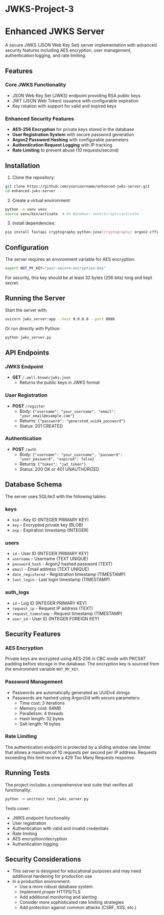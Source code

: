 # JWKS-Project-3
# Enhanced JWKS Server

A secure JWKS (JSON Web Key Set) server implementation with advanced security features including AES encryption, user management, authentication logging, and rate limiting.

## Features

### Core JWKS Functionality
- JSON Web Key Set (JWKS) endpoint providing RSA public keys
- JWT (JSON Web Token) issuance with configurable expiration
- Key rotation with support for valid and expired keys

### Enhanced Security Features
- **AES-256 Encryption** for private keys stored in the database
- **User Registration System** with secure password generation
- **Argon2 Password Hashing** with configurable parameters
- **Authentication Request Logging** with IP tracking
- **Rate Limiting** to prevent abuse (10 requests/second)

## Installation

1. Clone the repository:

```bash
git clone https://github.com/yourusername/enhanced-jwks-server.git
cd enhanced-jwks-server
```

2. Create a virtual environment:

```bash
python -m venv venv
source venv/bin/activate  # On Windows: venv\Scripts\activate
```

3. Install dependencies:

```bash
pip install fastapi cryptography python-jose[cryptography] argon2-cffi pydantic uvicorn
```

## Configuration

The server requires an environment variable for AES encryption:

```bash
export NOT_MY_KEY="your-secure-encryption-key"
```

For security, this key should be at least 32 bytes (256 bits) long and kept secret.

## Running the Server

Start the server with:

```bash
uvicorn jwks_server:app --host 0.0.0.0 --port 8080
```

Or run directly with Python:

```bash
python jwks_server.py
```

## API Endpoints

### JWKS Endpoint
- **GET** `/.well-known/jwks.json`
  - Returns the public keys in JWKS format

### User Registration
- **POST** `/register`
  - Body: `{"username": "your_username", "email": "your_email@example.com"}`
  - Returns: `{"password": "generated_uuid4_password"}`
  - Status: 201 CREATED

### Authentication
- **POST** `/auth`
  - Body: `{"username": "your_username", "password": "your_password", "expired": false}`
  - Returns: `{"token": "jwt_token"}`
  - Status: 200 OK or 401 UNAUTHORIZED

## Database Schema

The server uses SQLite3 with the following tables:

### keys
- `kid` - Key ID (INTEGER PRIMARY KEY)
- `key` - Encrypted private key (BLOB)
- `exp` - Expiration timestamp (INTEGER)

### users
- `id` - User ID (INTEGER PRIMARY KEY)
- `username` - Username (TEXT UNIQUE)
- `password_hash` - Argon2 hashed password (TEXT)
- `email` - Email address (TEXT UNIQUE)
- `date_registered` - Registration timestamp (TIMESTAMP)
- `last_login` - Last login timestamp (TIMESTAMP)

### auth_logs
- `id` - Log ID (INTEGER PRIMARY KEY)
- `request_ip` - Request IP address (TEXT)
- `request_timestamp` - Request timestamp (TIMESTAMP)
- `user_id` - User ID (INTEGER FOREIGN KEY)

## Security Features

### AES Encryption
Private keys are encrypted using AES-256 in CBC mode with PKCS#7 padding before storage in the database. The encryption key is sourced from the environment variable `NOT_MY_KEY`.

### Password Management
- Passwords are automatically generated as UUIDv4 strings
- Passwords are hashed using Argon2id with secure parameters:
  - Time cost: 3 iterations
  - Memory cost: 64MB
  - Parallelism: 4 threads
  - Hash length: 32 bytes
  - Salt length: 16 bytes

### Rate Limiting
The authentication endpoint is protected by a sliding window rate limiter that allows a maximum of 10 requests per second per IP address. Requests exceeding this limit receive a 429 Too Many Requests response.

## Running Tests

The project includes a comprehensive test suite that verifies all functionality:

```bash
python -m unittest test_jwks_server.py
```

Tests cover:
- JWKS endpoint functionality
- User registration
- Authentication with valid and invalid credentials
- Rate limiting
- AES encryption/decryption
- Authentication logging

## Security Considerations

- This server is designed for educational purposes and may need additional hardening for production use
- In a production environment:
  - Use a more robust database system
  - Implement proper HTTPS/TLS
  - Add additional monitoring and alerting
  - Consider more sophisticated rate limiting strategies
  - Add protection against common attacks (CSRF, XSS, etc.)
